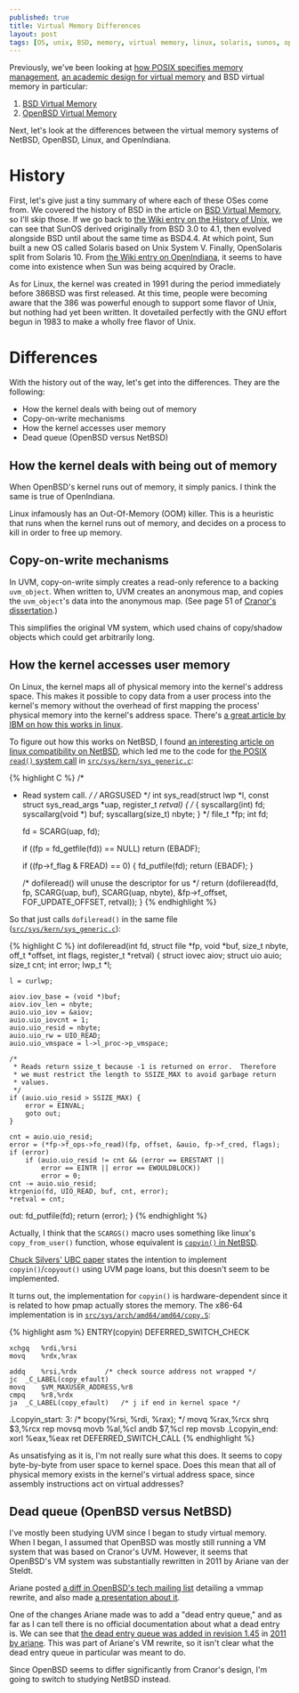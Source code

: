 ```yaml
---
published: true
title: Virtual Memory Differences
layout: post
tags: [OS, unix, BSD, memory, virtual memory, linux, solaris, sunos, openindiana]
---
```


Previously, we've been looking at [how POSIX specifies memory management](/2016/02/01/posix-memory-management/), [an academic design for virtual memory](/2016/02/07/radixVM/) and BSD virtual memory in particular:

1. [BSD Virtual Memory](/2016/02/02/BSD-virtual-memory/)
2. [OpenBSD Virtual Memory](/2016/02/23/OpenBSD-Virtual-Memory/)

Next, let's look at the differences between the virtual memory systems of NetBSD, OpenBSD, Linux, and OpenIndiana.

# History

First, let's give just a tiny summary of where each of these OSes come from.  We covered the history of BSD in the article on [BSD Virtual Memory](/2016/02/02/BSD-virtual-memory/), so I'll skip those.  If we go back to [the Wiki entry on the History of Unix](https://en.wikipedia.org/wiki/History_of_Unix), we can see that SunOS derived originally from BSD 3.0 to 4.1, then evolved alongside BSD until about the same time as BSD4.4.  At which point, Sun built a new OS called Solaris based on Unix System V.  Finally, OpenSolaris split from Solaris 10.  From [the Wiki entry on OpenIndiana](https://en.wikipedia.org/wiki/OpenIndiana), it seems to have come into existence when Sun was being acquired by Oracle.

As for Linux, the kernel was created in 1991 during the period immediately before 386BSD was first released.  At this time, people were becoming aware that the 386 was powerful enough to support some flavor of Unix, but nothing had yet been written.  It dovetailed perfectly with the GNU effort begun in 1983 to make a wholly free flavor of Unix.

# Differences

With the history out of the way, let's get into the differences.  They are the following:

- How the kernel deals with being out of memory
- Copy-on-write mechanisms
- How the kernel accesses user memory
- Dead queue (OpenBSD versus NetBSD)

## How the kernel deals with being out of memory

When OpenBSD's kernel runs out of memory, it simply panics.  I think the same is true of OpenIndiana.

Linux infamously has an Out-Of-Memory (OOM) killer.  This is a heuristic that runs when the kernel runs out of memory, and decides on a process to kill in order to free up memory.

## Copy-on-write mechanisms

In UVM, copy-on-write simply creates a read-only reference to a backing `uvm_object`.  When written to, UVM creates an anonymous map, and copies the `uvm_object`'s data into the anonymous map.  (See page 51 of [Cranor's dissertation](http://chuck.cranor.org/p/diss.pdf).)

This simplifies the original VM system, which used chains of copy/shadow objects which could get arbitrarily long.

## How the kernel accesses user memory

On Linux, the kernel maps all of physical memory into the kernel's address space.  This makes it possible to copy data from a user process into the kernel's memory without the overhead of first mapping the process' physical memory into the kernel's address space.  There's [a great article by IBM on how this works in linux](http://www.ibm.com/developerworks/library/l-kernel-memory-access/).

To figure out how this works on NetBSD, I found [an interesting article on linux compatibility on NetBSD](http://www.onlamp.com/pub/a/onlamp/2001/06/21/linux_bsd.html?page=3), which led me to the code for [the POSIX `read()` system call](http://pubs.opengroup.org/onlinepubs/9699919799/functions/read.html) in [`src/sys/kern/sys_generic.c`](http://cvsweb.netbsd.org/bsdweb.cgi/src/sys/kern/sys_generic.c?rev=1.130&content-type=text/x-cvsweb-markup&only_with_tag=MAIN):

{% highlight C %}
/*
 * Read system call.
 */
/* ARGSUSED */
int
sys_read(struct lwp *l, const struct sys_read_args *uap, register_t *retval)
{
	/* {
		syscallarg(int)		fd;
		syscallarg(void *)	buf;
		syscallarg(size_t)	nbyte;
	} */
	file_t *fp;
	int fd;

	fd = SCARG(uap, fd);

	if ((fp = fd_getfile(fd)) == NULL)
		return (EBADF);

	if ((fp->f_flag & FREAD) == 0) {
		fd_putfile(fd);
		return (EBADF);
	}

	/* dofileread() will unuse the descriptor for us */
	return (dofileread(fd, fp, SCARG(uap, buf), SCARG(uap, nbyte),
	    &fp->f_offset, FOF_UPDATE_OFFSET, retval));
}
{% endhighlight %}

So that just calls `dofileread()` in the same file ([`src/sys/kern/sys_generic.c`](http://cvsweb.netbsd.org/bsdweb.cgi/src/sys/kern/sys_generic.c?rev=1.130&content-type=text/x-cvsweb-markup&only_with_tag=MAIN)):

{% highlight C %}
int
dofileread(int fd, struct file *fp, void *buf, size_t nbyte,
	off_t *offset, int flags, register_t *retval)
{
	struct iovec aiov;
	struct uio auio;
	size_t cnt;
	int error;
	lwp_t *l;

	l = curlwp;

	aiov.iov_base = (void *)buf;
	aiov.iov_len = nbyte;
	auio.uio_iov = &aiov;
	auio.uio_iovcnt = 1;
	auio.uio_resid = nbyte;
	auio.uio_rw = UIO_READ;
	auio.uio_vmspace = l->l_proc->p_vmspace;

	/*
	 * Reads return ssize_t because -1 is returned on error.  Therefore
	 * we must restrict the length to SSIZE_MAX to avoid garbage return
	 * values.
	 */
	if (auio.uio_resid > SSIZE_MAX) {
		error = EINVAL;
		goto out;
	}

	cnt = auio.uio_resid;
	error = (*fp->f_ops->fo_read)(fp, offset, &auio, fp->f_cred, flags);
	if (error)
		if (auio.uio_resid != cnt && (error == ERESTART ||
		    error == EINTR || error == EWOULDBLOCK))
			error = 0;
	cnt -= auio.uio_resid;
	ktrgenio(fd, UIO_READ, buf, cnt, error);
	*retval = cnt;
 out:
	fd_putfile(fd);
	return (error);
}
{% endhighlight %}

Actually, I think that the `SCARGS()` macro uses something like linux's `copy_from_user()` function, whose equivalent is [`copyin()` in NetBSD](http://netbsd.gw.com/cgi-bin/man-cgi?copyin+9+NetBSD-current).

[Chuck Silvers' UBC paper](https://www.usenix.org/legacy/event/usenix2000/freenix/full_papers/silvers/silvers_html/) states the intention to implement `copyin()`/`copyout()` using UVM page loans, but this doesn't seem to be implemented.

It turns out, the implementation for `copyin()` is hardware-dependent since it is related to how pmap actually stores the memory.  The x86-64 implementation is in [`src/sys/arch/amd64/amd64/copy.S`](http://cvsweb.netbsd.org/bsdweb.cgi/src/sys/arch/amd64/amd64/copy.S?rev=1.20&content-type=text/x-cvsweb-markup&only_with_tag=MAIN):

{% highlight asm %}
ENTRY(copyin)
	DEFERRED_SWITCH_CHECK

	xchgq	%rdi,%rsi
	movq	%rdx,%rax

	addq	%rsi,%rdx		/* check source address not wrapped */
	jc	_C_LABEL(copy_efault)
	movq	$VM_MAXUSER_ADDRESS,%r8
	cmpq	%r8,%rdx
	ja	_C_LABEL(copy_efault)	/* j if end in kernel space */

.Lcopyin_start:
3:	/* bcopy(%rsi, %rdi, %rax); */
	movq	%rax,%rcx
	shrq	$3,%rcx
	rep
	movsq
	movb	%al,%cl
	andb	$7,%cl
	rep
	movsb
.Lcopyin_end:
	xorl	%eax,%eax
	ret
	DEFERRED_SWITCH_CALL
{% endhighlight %}

As unsatisfying as it is, I'm not really sure what this does.  It seems to copy byte-by-byte from user space to kernel space.  Does this mean that all of physical memory exists in the kernel's virtual address space, since assembly instructions act on virtual addresses?

## Dead queue (OpenBSD versus NetBSD)

I've mostly been studying UVM since I began to study virtual memory.  When I began, I assumed that OpenBSD was mostly still running a VM system that was based on Cranor's UVM.  However, it seems that OpenBSD's VM system was substantially rewritten in 2011 by Ariane van der Steldt.

Ariane posted [a diff in OpenBSD's tech mailing list](http://openbsd-archive.7691.n7.nabble.com/vmmap-replacement-please-test-td169729.html) detailing a vmmap rewrite, and also made [a presentation about it](http://www.openbsd.org/papers/tdose_memalloc/presentation.html).

One of the changes Ariane made was to add a "dead entry queue," and as far as I can tell there is no official documentation about what a dead entry is.  We can see that [the dead entry queue was added in revision 1.45](http://cvsweb.openbsd.org/cgi-bin/cvsweb/src/sys/uvm/uvm_map.h.diff?r1=text&tr1=1.44&r2=text&tr2=1.45) in [2011 by ariane](http://cvsweb.openbsd.org/cgi-bin/cvsweb/src/sys/uvm/uvm_map.h?rev=1.45&content-type=text/x-cvsweb-markup).  This was part of Ariane's VM rewrite, so it isn't clear what the dead entry queue in particular was meant to do.

Since OpenBSD seems to differ significantly from Cranor's design, I'm going to switch to studying NetBSD instead.
